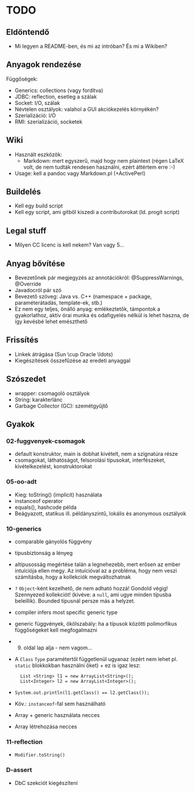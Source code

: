 # TODO #

## Eldöntendő ##
* Mi legyen a README-ben, és mi az intróban? És mi a Wikiben?

## Anyagok rendezése ##
Függőségek:
* Generics: collections (vagy fordítva)
* JDBC: reflection, esetleg a szálak
* Socket: I/O, szálak
* Névtelen osztályok: valahol a GUI akciókezelés környékén?
* Szerializáció: I/O
* RMI: szerializáció, socketek

## Wiki ##
* Használt eszközök:
	* Markdown: mert egyszerű, majd hogy nem plaintext (régen LaTeX volt, de nem
	  tudták rendesen használni, ezért áttértem erre :-)
* Usage: kell a pandoc vagy Markdown.pl (+ActivePerl)

## Buildelés ##
* Kell egy build script
* Kell egy script, ami gitből kiszedi a contributorokat (ld. progit script)

## Legal stuff ##
* Milyen CC licenc is kell nekem? Van vagy 5...

## Anyag bővítése ##
* Bevezetőnek pár megjegyzés az annotációkról: @SuppressWarnings, @Override
* Javadocról pár szó
* Bevezető szöveg: Java vs. C++ (namespace + package, paraméterátadás,
template-ek, stb.)
* Ez nem egy teljes, önálló anyag: emlékeztetők, támpontok a gyakorlathoz, aktív
órai munka és odafigyelés nélkül is lehet haszna, de így kevésbé lehet
emészthető   

## Frissítés ##
* Linkek átrágása (Sun \cup Oracle \ldots) 
* Kiegészítések összefűzése az eredeti anyaggal

## Szószedet ##
* wrapper: csomagoló osztályok
* String: karakterlánc
* Garbage Collector (GC): szemétgyűjtő

## Gyakok ##
### 02-fuggvenyek-csomagok ###
* default konstruktor, main is dobhat kivételt, nem a szignatúra része
* csomagokat, láthatóságot, felsorolási típusokat, interfészeket,
kivételkezelést, konstruktorokat

### 05-oo-adt ###
* Kieg: toString() (implicit) használata
* instanceof operator
* equals(), hashcode példa
* Beágyazott, statikus ill. példányszintű, lokális és anonymous osztályok

### 10-generics ###
* comparable gányolós függvény
* típusbiztonság a lényeg
* altípusosság megértése talán a legnehezebb, mert erősen az ember intuíciója
  ellen megy. Az intuícióval az a probléma, hogy nem veszi számításba, hogy a
  kollekciók megváltozhatnak
* `?` `Object`-ként kezelhető, de nem adható hozzá! Gondold végig! Szennyezed 
  kollekciót! (kivéve: a `null`, ami ugye minden típusba beleillik). Bounded
  típusnál persze más a helyzet.
* compiler infers most specific generic type
* generic függvények, ökölszabály: ha a típusok közötti polimorfikus
  függőségeket kell megfogalmazni
* 9. oldal lap alja - nem vagom...
* A `Class` `Type` paramétertől függetlenül ugyanaz (ezért nem lehet pl.
  `static` blokkokban használni őket) + ez is igaz lesz:
  
		List <String> l1 = new ArrayList<String>();
		List<Integer> l2 = new ArrayList<Integer>();
		
* `System.out.println(l1.getClass() == l2.getClass());`
* Köv.: `instanceof`-fal sem használható
* Array + generic használata necces
* Array létrehozása necces

### 11-reflection ###
* `Modifier.toString()`

### D-assert ###
* DbC szekciót kiegészíteni

